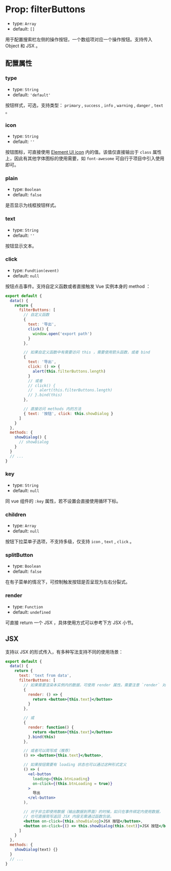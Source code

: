 # Prop: filterButtons

- type: `Array`
- default: `[]`

用于配置搜索栏左侧的操作按钮，一个数组项对应一个操作按钮。支持传入 Object 和 JSX 。

## 配置属性

### type

- type: `String`
- default: `'default'`

按钮样式，可选，支持类型： `primary` , `success` , `info` , `warning` , `danger` , `text` 。

### icon

- type: `String`
- default: `''`

按钮图标，可直接使用 [Element UI icon](http://element.eleme.io/#/zh-CN/component/icon) 内的值。该值仅直接输出于 `class` 属性上，因此有其他字体图标的使用需要，如 `font-awesome` 可自行于项目中引入使用即可。

### plain

- type: `Boolean`
- default: `false`

是否显示为线框按钮样式。

### text

- type: `String`
- default: `''`

按钮显示文本。

### click

- type: `Fundtion(event)`
- default: `null`

按钮点击事件。支持自定义函数或者直接触发 Vue 实例本身的 method ：

```js
export default {
  data() {
    return {
      filterButtons: [
        // 自定义函数
        {
          text: '导出',
          click() {
            window.open('export path')
          }
        },

        // 如果自定义函数中有需要访问 this ，需要使用箭头函数，或者 bind
        {
          text: '导出',
          click: () => {
            alert(this.filterButtons.length)
          }
          // 或者
          // click() {
          //   alert(this.filterButtons.length)
          // }.bind(this)
        },

        // 直接访问 methods 内的方法
        { text: '按钮', click: this.showDialog }
      ]
    }
  },
  methods: {
    showDialog() {
      // showDialog
    }
  }
  // ...
}
```

### key

- type: `String`
- default: `null`

同 vue 组件的 `:key` 属性，若不设置会直接使用循环下标。

### children

- type: `Array`
- default: `null`

按钮下拉菜单子选项，不支持多级，仅支持 `icon` , `text` , `click` 。

### splitButton

- type: `Boolean`
- default: `false`

在有子菜单的情况下，可控制触发按钮是否呈现为左右分裂式。

### render

- type: `Function`
- default: `undefined`

可直接 return 一个 JSX ，具体使用方式可以参考下方 JSX 小节。

## JSX

支持以 JSX 的形式传入，有多种写法支持不同的使用场景：

```jsx
export default {
  data() {
    return {
      text: 'text from data',
      filterButtons: [
        // 如果需要渲染本实例内的数据，可使用 render 属性。需要注意 `render` 对内部 this 指向有要求，因此需要通过以下的形式定义：
        {
          render: () => {
            return <button>{this.text}</button>
          }
        },

        // 或
        {
          render: function() {
            return <button>{this.text}</button>
          }.bind(this)
        },

        // 或者可以简写成（推荐）
        () => <button>{this.text}</button>,

        // 如果按钮需要有 loading 状态也可以通过这种形式定义
        () => (
          <el-button
            loading={this.btnLoading}
            on-click={(this.btnLoading = true)}
          >
            导出
          </el-button>
        ),

        // 对于非立即使用数据（输出数据到界面）的时候，如只在事件绑定内使用数据，
        // 也可直接简写返回 JSX 内容无需通过函数包装。
        <button on-click={this.showDialog}>JSX 按钮</button>,
        <button on-click={() => this.showDialog(this.text)}>JSX 按钮</button>
      ]
    }
  },
  methods: {
    showDialog(text) {}
  }
  // ...
}
```
